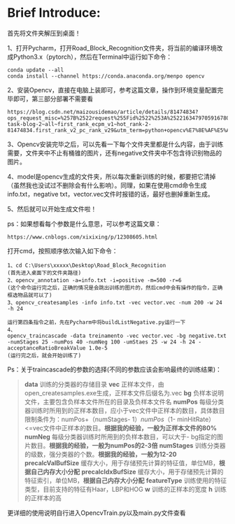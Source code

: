 # Brief Introduce:

首先将文件夹解压到桌面！

1、打开Pycharm，打开Road_Block_Recognition文件夹，将当前的编译环境改成Python3.x（pytorch），然后在Terminal中运行如下命令：

```
conda update --all
conda install --channel https://conda.anaconda.org/menpo opencv
```

2、安装Opencv，直接在电脑上装即可，参考这篇文章，操作到环境变量配置完毕即可，第三部分部署不需要看

```
https://blog.csdn.net/maizousidemao/article/details/81474834?ops_request_misc=%257B%2522request%255Fid%2522%253A%2522163479705916780261970635%2522%252C%2522scm%2522%253A%252220140713.130102334.pc%255Fall.%2522%257D&request_id=163479705916780261970635&biz_id=0&utm_medium=distribute.pc_search_result.none-task-blog-2~all~first_rank_ecpm_v1~hot_rank-2-81474834.first_rank_v2_pc_rank_v29&utm_term=python+opencv%E7%8E%AF%E5%A2%83%E5%8F%98%E9%87%8F&spm=1018.2226.3001.4187
```

3、Opencv安装完毕之后，可以先看一下每个文件夹里都是什么内容，由于训练需要，文件夹中不止有桶锥的图片，还有negative文件夹中不包含待识别物品的图片。

4、model是opencv生成的文件夹，所以每次重新训练的时候，都要把它清掉（虽然我也没试过不删除会有什么影响）。同理，如果在使用cmd命令生成info.txt，negative txt，vector.vec文件时报错的话，最好也删掉重新生成。

5、然后就可以开始生成文件啦！

ps：如果想看每个参数是什么意思，可以参考这篇文章：

```
https://www.cnblogs.com/xixixing/p/12308605.html
```

打开cmd，按照顺序依次输入如下命令：

```
1、cd C:\Users\xxxxx\Desktop\Road_Block_Recognition
(首先进入桌面下的文件夹路径)
2、opencv_annotation -a=info.txt -i=positive -m=500 -r=6
(这个命令运行完之后，正确的情况是会跳出训练的图片的，然后cmd中会有操作的指令，正确框选物品就可以了)
3、opencv_createsamples -info info.txt -vec vector.vec -num 200 -w 24 -h 24

运行第四条指令之前，先在Pycharm中将buildListNegative.py运行一下
4、
opencv_traincascade -data treinamento -vec vector.vec -bg negative.txt -numStages 25 -numPos 40 -numNeg 100 -umStaes 25 -w 24 -h 24 -acceptanceRatioBreakValue 1.0e-5
(运行完之后，就会开始训练了)
```

Ps：关于traincascade的参数的选择(不同的参数应该会影响最终的训练结果)：

> **data** 训练的分类器的存储目录
> **vec** 正样本文件，由open_createsamples.exe生成，正样本文件后缀名为.vec
> **bg** 负样本说明文件，主要包含负样本文件所在的目录及负样本文件名
> **numPos** 每级分类器训练时所用到的正样本数目，应小于vec文件中正样本的数目，具体数目限制条件为：numPos+（numStages- 1）*numPos*（1- minHitRate）<=vec文件中正样本的数目。**根据我的经验，一般为正样本文件的80%**
> **numNeg** 每级分类器训练时所用到的负样本数目，可以大于- bg指定的图片数目。**根据我的经验，一般为numPos的2-3倍**
> **numStages** 训练分类器的级数，强分类器的个数。**根据我的经验，一般为12-20**
> **precalcValBufSize** 缓存大小，用于存储预先计算的特征值，单位MB，**根据自己内存大小分配**
> **precalcIdxBufSize** 缓存大小，用于存储预先计算的特征索引，单位MB，**根据自己内存大小分配**
> **featureType** 训练使用的特征类型，目前支持的特征有Haar，LBP和HOG
> **w** 训练的正样本的宽度
> **h** 训练的正样本的高


更详细的使用说明自行进入OpencvTrain.py以及main.py文件查看

